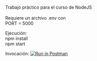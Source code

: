 Trabajo práctico para el curso de NodeJS<br/><br/>
Requiere un archivo .env con <br/>
    PORT = 5000<br/>


Ejecución:<br/>
npm install<br/>
npm start<br/>


Invocación:
[![Run in Postman](https://run.pstmn.io/button.svg)](https://app.getpostman.com/run-collection/23132364-fb4dd3d8-8ad6-485d-bdee-de57ba69b27f?action=collection%2Ffork&collection-url=entityId%3D23132364-fb4dd3d8-8ad6-485d-bdee-de57ba69b27f%26entityType%3Dcollection%26workspaceId%3D94aecfd1-faa1-42d1-84f2-523812e89425#?env%5BLOCALHOST%5D=W3sia2V5IjoiVVJMIiwidmFsdWUiOiJodHRwOi8vbG9jYWxob3N0OjUwMDAvIiwiZW5hYmxlZCI6dHJ1ZSwidHlwZSI6InRleHQifV0=)